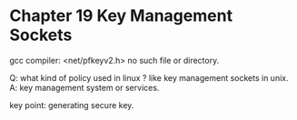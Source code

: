 # Chapter 19 Key Management Sockets

gcc compiler: <net/pfkeyv2.h> no such file or directory.  
  
Q: what kind of policy used in linux ? like key management sockets in unix.  
A: key management system or services.  
  
key point: generating secure key.  
  
